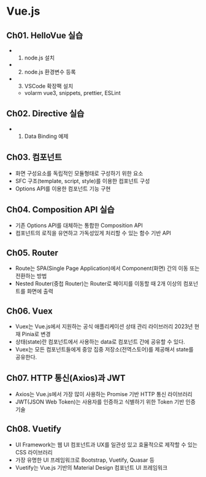 # Vue.js

## Ch01. HelloVue 실습
- 1) node.js 설치
- 2) node.js 환경변수 등록
- 3) VSCode 확장팩 설치
	- volarm vue3, snippets, prettier, ESLint
	
## Ch02. Directive 실습
- 1) Data Binding 예제

## Ch03. 컴포넌트
- 화면 구성요소를 독립적인 모듈형태로 구성하기 위한 요소
- SFC 구조(template, script, style)를 이용한 컴포넌트 구성
- Options API를 이용한 컴포넌트 기능 구현

## Ch04. Composition API 실습
- 기존 Options API를 대체하는 통합한 Composition API
- 컴포넌트의 로직을 유연하고 가독성있게 처리할 수 있는 함수 기반 API

## Ch05. Router
- Route는 SPA(Single Page Application)에서 Component(화면) 간의 이동 또는 전환하는 방법
- Nested Router(중첩 Router)는 Router로 페이지를 이동할 때 2개 이상의 컴포넌트를 화면에 출력

## Ch06. Vuex
- Vuex는 Vue.js에서 지원하는 공식 애플리케이션 상태 관리 라이브러리 2023년 현재 Pinia로 변경
- 상태(state)란 컴포넌트에서 사용하는 data로 컴포넌트 간에 공유할 수 있다.
- Vuex는 모든 컴포넌트들에게 중앙 집중 저장소(전역스토어)를 제공해서 state를 공유한다.

## Ch07. HTTP 통신(Axios)과 JWT
- Axios는 Vue.js에서 가장 많이 사용하는 Promise 기반 HTTP 통신 라이브러리
- JWT(JSON Web Token)는 사용자를 인증하고 식별하기 위한 Token 기반 인증 기술

## Ch08. Vuetify
- UI Framework는 웹 UI 컴포넌트과 UX를 일관성 있고 효율적으로 제작할 수 있는 CSS 라이브러리
- 가장 유명한 UI 프레임워크로 Bootstrap, Vuetify, Quasar 등
- Vuetify는 Vue.js 기반의 Material Design 컴포넌트 UI 프레임워크

